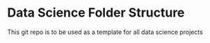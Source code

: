 # Data Science Folder Structure

This git repo is to be used as a template for all data science projects
